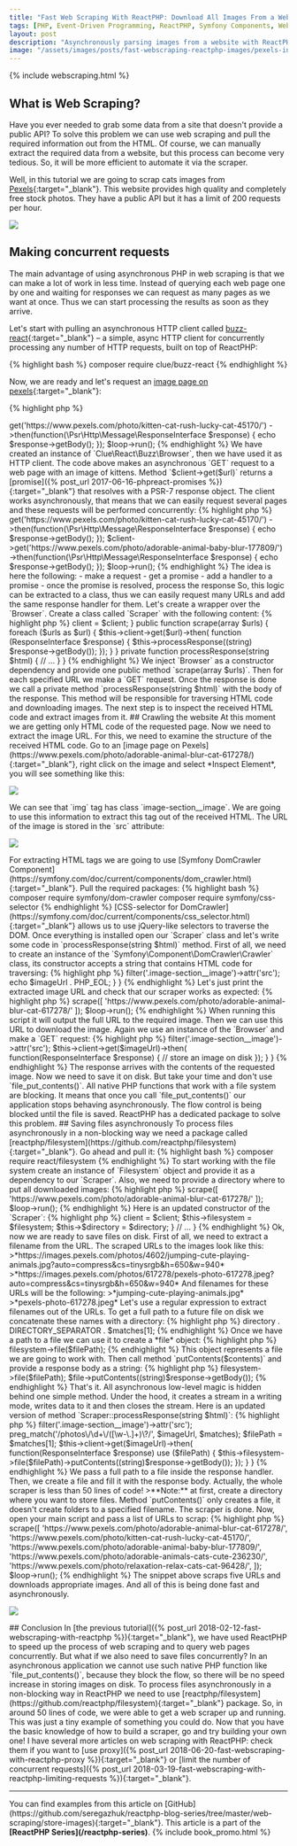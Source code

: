 ```yaml
---
title: "Fast Web Scraping With ReactPHP: Download All Images From a Website"
tags: [PHP, Event-Driven Programming, ReactPHP, Symfony Components, Web Scraping]
layout: post
description: "Asynchronously parsing images from a website with ReactPHP"
image: "/assets/images/posts/fast-webscraping-reactphp-images/pexels-inspect-element.png"
---
```


{% include webscraping.html %}

## What is Web Scraping?

Have you ever needed to grab some data from a site that doesn't provide a public API? To solve this problem we can use web scraping and pull the required information out from the HTML. Of course, we can manually extract the required data from a website, but this process can become very tedious. So, it will be more efficient to automate it via the scraper.

Well, in this tutorial we are going to scrap cats images from [Pexels](https://www.pexels.com/){:target="_blank"}. This website provides high quality and completely free stock photos. They have a public API but it has a limit of 200 requests per hour.

<p class="text-center image">
    <img src="/assets/images/posts/fast-webscraping-reactphp-images/pexels-cats-search.png">
</p>

## Making concurrent requests

The main advantage of using asynchronous PHP in web scraping is that we can make a lot of work in less time. Instead of querying each web page one by one and waiting for responses we can request as many pages as we want at once. Thus we can start processing the results as soon as they arrive. 

Let's start with pulling an asynchronous HTTP client called [buzz-react](https://github.com/clue/php-buzz-react){:target="_blank"} – a simple, async HTTP client for concurrently processing any number of HTTP requests, built on top of ReactPHP:

{% highlight bash %}
composer require clue/buzz-react
{% endhighlight %}

Now, we are ready and let's request an [image page on pexels](https://www.pexels.com/photo/kitten-cat-rush-lucky-cat-45170/){:target="_blank"}:

{% highlight php %}
<?php

require __DIR__ . '/vendor/autoload.php';

use Clue\React\Buzz\Browser;

$loop = \React\EventLoop\Factory::create();

$client = new Browser($loop);
$client->get('https://www.pexels.com/photo/kitten-cat-rush-lucky-cat-45170/')
    ->then(function(\Psr\Http\Message\ResponseInterface $response) {
        echo $response->getBody();
    });

$loop->run();
{% endhighlight %}

We have created an instance of `Clue\React\Buzz\Browser`, then we have used it as HTTP client. The code above makes an asynchronous `GET` request to a web page with an image of kittens. Method `$client->get($url)` returns a [promise]({% post_url 2017-06-16-phpreact-promises %}){:target="_blank"} that resolves with a PSR-7 response object.

The client works asynchronously, that means that we can easily request several pages and these requests will be performed concurrently:

{% highlight php %}
<?php

require __DIR__ . '/vendor/autoload.php';

use Clue\React\Buzz\Browser;

$loop = \React\EventLoop\Factory::create();

$client = new Browser($loop);
$client->get('https://www.pexels.com/photo/kitten-cat-rush-lucky-cat-45170/')
    ->then(function(\Psr\Http\Message\ResponseInterface $response) {
        echo $response->getBody();
    });

$client->get('https://www.pexels.com/photo/adorable-animal-baby-blur-177809/')
    ->then(function(\Psr\Http\Message\ResponseInterface $response) {
        echo $response->getBody();
    });

$loop->run();
{% endhighlight %}

The idea is here the following:

- make a request
- get a promise
- add a handler to a promise
- once the promise is resolved, process the response

So, this logic can be extracted to a class, thus we can easily request many URLs and add the same response handler for them. Let's create a wrapper over the `Browser`. 

Create a class called `Scraper` with the following content:

{% highlight php %}
<?php

use Clue\React\Buzz\Browser;
use Psr\Http\Message\ResponseInterface;

final class Scraper
{
    private $client;

    public function __construct(Browser $client)
    {
        $this->client = $client;
    }

    public function scrape(array $urls)
    {
        foreach ($urls as $url) {
            $this->client->get($url)->then(
                function (ResponseInterface $response) {
                    $this->processResponse((string) $response->getBody());
                });
        }
    }

    private function processResponse(string $html)
    {
        // ...
    }
}
{% endhighlight %}

We inject `Browser` as a constructor dependency and provide one public method `scrape(array $urls)`. Then for each specified URL we make a `GET` request. Once the response is done we call a private method `processResponse(string $html)` with the body of the response. This method will be responsible for traversing HTML code and downloading images. The next step is to inspect the received HTML code and extract images from it.

## Crawling the website

At this moment we are getting only HTML code of the requested page. Now we need to extract the image URL. For this, we need to examine the structure of the received HTML code. Go to an [image page on Pexels](https://www.pexels.com/photo/adorable-animal-blur-cat-617278/){:target="_blank"}, right click on the image and select *Inspect Element*, you will see something like this:

<p class="text-center image">
    <img src="/assets/images/posts/fast-webscraping-reactphp-images/pexels-inspect-element.png">
</p>

We can see that `img` tag has class `image-section__image`. We are going to use this information to extract this tag out of the received HTML. The URL of the image is stored in the `src` attribute:

<p class="text-center image">
    <img src="/assets/images/posts/fast-webscraping-reactphp-images/pexels-image-html.png">
</p>

For extracting HTML tags we are going to use [Symfony DomCrawler Component](https://symfony.com/doc/current/components/dom_crawler.html){:target="_blank"}. Pull the required packages:

{% highlight bash %}
composer require symfony/dom-crawler
composer require symfony/css-selector
{% endhighlight %}

[CSS-selector for DomCrawler](https://symfony.com/doc/current/components/css_selector.html){:target="_blank"} allows us to use jQuery-like selectors to traverse the DOM. Once everything is installed open our `Scraper` class and let's write some code in `processResponse(string $html)` method. First of all, we need to create an instance of the `Symfony\Component\DomCrawler\Crawler` class, its constructor accepts a string that contains HTML code for traversing:

{% highlight php %}
<?php

use Clue\React\Buzz\Browser;
use Psr\Http\Message\ResponseInterface;
use Symfony\Component\DomCrawler\Crawler;

final class Scraper
{
    // ...

    private function processResponse(string $html)
    {
        $crawler = new Crawler($html);
    }
}
{% endhighlight %}

To find any element by its jQuery-like selector use `filter()` method. Then method `attr($attribute)` allows to extract an attribute of the filtered element:

{% highlight php %}
<?php

use Clue\React\Buzz\Browser;
use Psr\Http\Message\ResponseInterface;
use Symfony\Component\DomCrawler\Crawler;

final class Scraper
{
    // ...

    private function processResponse(string $html)
    {
        $crawler = new Crawler($html);
        $imageUrl = $crawler->filter('.image-section__image')->attr('src');
        echo $imageUrl . PHP_EOL;
    }
}
{% endhighlight %}

Let's just print the extracted image URL and check that our scraper works as expected:

{% highlight php %}
<?php
// index.php

require __DIR__ . '/vendor/autoload.php';
require __DIR__ . '/Scraper.php';

use Clue\React\Buzz\Browser;

$loop = \React\EventLoop\Factory::create();

$scraper = new Scraper(new Browser($loop));
$scraper->scrape([
    'https://www.pexels.com/photo/adorable-animal-blur-cat-617278/'
]);

$loop->run();
{% endhighlight %}

When running this script it will output the full URL to the required image. Then we can use this URL to download the image. Again we use an instance of the `Browser` and make a `GET` request:

{% highlight php %}
<?php

use Clue\React\Buzz\Browser;
use Psr\Http\Message\ResponseInterface;
use Symfony\Component\DomCrawler\Crawler;

final class Scraper
{
    // ...

    private function processResponse(string $html)
    {
        $crawler = new Crawler($html);
        imageUrl = $crawler->filter('.image-section__image')->attr('src');
        $this->client->get($imageUrl)->then(
            function(ResponseInterface $response) {
                // store an image on disk
        });
    }
}
{% endhighlight %}

The response arrives with the contents of the requested image. Now we need to save it on disk. But take your time and don't use `file_put_contents()`. All native PHP functions that work with a file system are blocking. It means that once you call `file_put_contents()` our application stops behaving asynchronously. The flow control is being blocked until the file is saved. ReactPHP has a dedicated package to solve this problem.

## Saving files asynchronously

To process files asynchronously in a non-blocking way we need a package called [reactphp/filesystem](https://github.com/reactphp/filesystem){:target="_blank"}. Go ahead and pull it:

{% highlight bash %}
composer require react/filesystem
{% endhighlight %}

To start working with the file system create an instance of `Filesystem` object and provide it as a dependency to our `Scraper`. Also, we need to provide a directory where to put all downloaded images:

{% highlight php %}
<?php
// index.php

require __DIR__ . '/vendor/autoload.php';
require __DIR__ . '/Scraper.php';

use Clue\React\Buzz\Browser;
use React\Filesystem\Filesystem;

$loop = \React\EventLoop\Factory::create();

$scraper = new ScraperForImages(
    new Browser($loop), Filesystem::create($loop), __DIR__ . '/images'
);

$scraper->scrape([
    'https://www.pexels.com/photo/adorable-animal-blur-cat-617278/'
]);

$loop->run();
{% endhighlight %}

Here is an updated constructor of the `Scraper`:

{% highlight php %}
<?php

use Clue\React\Buzz\Browser;
use Psr\Http\Message\ResponseInterface;
use React\Filesystem\FilesystemInterface;
use Symfony\Component\DomCrawler\Crawler;

final class Scraper
{
    private $client;
    
    private $filesystem;

    private $directory;

    public function __construct(Browser $client, FilesystemInterface $filesystem, string $directory)
    {
        $this->client = $client;
        $this->filesystem = $filesystem;
        $this->$directory = $directory;
    }

    // ...
}
{% endhighlight %}

Ok, now we are ready to save files on disk. First of all, we need to extract a filename from the URL. The scraped URLs to the images look like this:

>*https://images.pexels.com/photos/4602/jumping-cute-playing-animals.jpg?auto=compress&cs=tinysrgb&h=650&w=940*
>*https://images.pexels.com/photos/617278/pexels-photo-617278.jpeg?auto=compress&cs=tinysrgb&h=650&w=940*

And filenames for these URLs will be the following:

>*jumping-cute-playing-animals.jpg*<br>
>*pexels-photo-617278.jpeg*

Let's use a regular expression to extract filenames out of the URLs. To get a full path to a future file on disk we concatenate these names with a directory:

{% highlight php %}
<?php

preg_match('/photos\/\d+\/([\w-\.]+)\?/', $imageUrl, $matches); // $matches[1] contains a filename
$filePath = $this->directory . DIRECTORY_SEPARATOR . $matches[1];
{% endhighlight %}

Once we have a path to a file we can use it to create a *file* object:

{% highlight php %}
<?php

$file = $this->filesystem->file($filePath);
{% endhighlight %}

This object represents a file we are going to work with. Then call method `putContents($contents)` and provide a response body as a string:

{% highlight php %}
<?php

$file = $this->filesystem->file($filePath);
$file->putContents((string)$response->getBody());
{% endhighlight %}

That's it. All asynchronous low-level magic is hidden behind one simple method. Under the hood, it creates a stream in a writing mode, writes data to it and then closes the stream. Here is an updated version of method `Scraper::processResponse(string $html)`:

{% highlight php %}
<?php

use Clue\React\Buzz\Browser;
use Psr\Http\Message\ResponseInterface;
use React\Filesystem\FilesystemInterface;
use Symfony\Component\DomCrawler\Crawler;

final class Scraper
{
    // ...

    private function processResponse(string $html)
    {
        $crawler = new Crawler($html);
        $imageUrl = $crawler->filter('.image-section__image')->attr('src');
        preg_match('/photos\/\d+\/([\w-\.]+)\?/', $imageUrl, $matches);
        $filePath = $matches[1];

        $this->client->get($imageUrl)->then(
            function(ResponseInterface $response) use ($filePath) {
                $this->filesystem->file($filePath)->putContents((string)$response->getBody());
        });
    }
}
{% endhighlight %}

We pass a full path to a file inside the response handler. Then, we create a file and fill it with the response body. Actually, the whole scraper is less than 50 lines of code!

>**Note:** at first, create a directory where you want to store files. Method `putContents()` only creates a file, it doesn't create folders to a specified filename.

The scraper is done. Now, open your main script and pass a list of URLs to scrap:

{% highlight php %}
<?php
// index.php

<?php

require __DIR__ . '/../vendor/autoload.php';
require __DIR__ . '/ScraperForImages.php';

use Clue\React\Buzz\Browser;
use React\Filesystem\Filesystem;

$loop = \React\EventLoop\Factory::create();

$scraper = new ScraperForImages(
    new Browser($loop), Filesystem::create($loop), __DIR__ . '/images'
);

$scraper->scrape([
    'https://www.pexels.com/photo/adorable-animal-blur-cat-617278/',
    'https://www.pexels.com/photo/kitten-cat-rush-lucky-cat-45170/',
    'https://www.pexels.com/photo/adorable-animal-baby-blur-177809/',
    'https://www.pexels.com/photo/adorable-animals-cats-cute-236230/',
    'https://www.pexels.com/photo/relaxation-relax-cats-cat-96428/',
]);

$loop->run();
{% endhighlight %}

The snippet above scraps five URLs and downloads appropriate images. And all of this is being done fast and asynchronously.

<p class="text-center image">
    <img src="/assets/images/posts/fast-webscraping-reactphp-images/fast-scrap.gif">
</p>

## Conclusion

In [the previous tutorial]({% post_url 2018-02-12-fast-webscraping-with-reactphp %}){:target="_blank"}, we have used ReactPHP to speed up the process of web scraping and to query web pages concurrently. But what if we also need to save files concurrently? In an asynchronous application we cannot use such native PHP function like `file_put_contents()`, because they block the flow, so there will be no speed increase in storing images on disk. To process files asynchronously in a non-blocking way in ReactPHP we need to use [reactphp/filesystem](https://github.com/reactphp/filesystem){:target="_blank"} package.

So, in around 50 lines of code, we were able to get a web scraper up and running. This was just a tiny example of something you could do. Now that you have the basic knowledge of how to build a scraper, go and try building your own one!

I have several more articles on web scraping with ReactPHP: check them if you want to [use proxy]({% post_url 2018-06-20-fast-webscraping-with-reactphp-proxy %}){:target="_blank"} or [limit the number of concurrent requests]({% post_url 2018-03-19-fast-webscraping-with-reactphp-limiting-requests %}){:target="_blank"}.


<hr>

You can find examples from this article on [GitHub](https://github.com/seregazhuk/reactphp-blog-series/tree/master/web-scraping/store-images){:target="_blank"}.

This article is a part of the <strong>[ReactPHP Series](/reactphp-series)</strong>.

{% include book_promo.html %}
